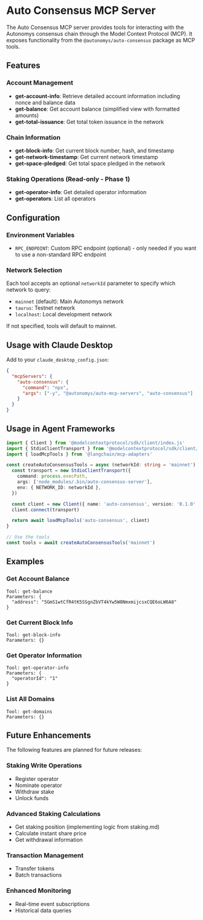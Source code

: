 # Auto Consensus MCP Server

The Auto Consensus MCP server provides tools for interacting with the Autonomys consensus chain through the Model Context Protocol (MCP). It exposes functionality from the `@autonomys/auto-consensus` package as MCP tools.

## Features

### Account Management

- **get-account-info**: Retrieve detailed account information including nonce and balance data
- **get-balance**: Get account balance (simplified view with formatted amounts)
- **get-total-issuance**: Get total token issuance in the network

### Chain Information

- **get-block-info**: Get current block number, hash, and timestamp
- **get-network-timestamp**: Get current network timestamp
- **get-space-pledged**: Get total space pledged in the network

### Staking Operations (Read-only - Phase 1)

- **get-operator-info**: Get detailed operator information
- **get-operators**: List all operators

## Configuration

### Environment Variables

- `RPC_ENDPOINT`: Custom RPC endpoint (optional) - only needed if you want to use a non-standard RPC endpoint

### Network Selection

Each tool accepts an optional `networkId` parameter to specify which network to query:

- `mainnet` (default): Main Autonomys network
- `taurus`: Testnet network
- `localhost`: Local development network

If not specified, tools will default to mainnet.

## Usage with Claude Desktop

Add to your `claude_desktop_config.json`:

```json
{
  "mcpServers": {
    "auto-consensus": {
      "command": "npx",
      "args": ["-y", "@autonomys/auto-mcp-servers", "auto-consensus"]
    }
  }
}
```

## Usage in Agent Frameworks

```typescript
import { Client } from '@modelcontextprotocol/sdk/client/index.js'
import { StdioClientTransport } from '@modelcontextprotocol/sdk/client/stdio.js'
import { loadMcpTools } from '@langchain/mcp-adapters'

const createAutoConsensusTools = async (networkId: string = 'mainnet') => {
  const transport = new StdioClientTransport({
    command: process.execPath,
    args: ['node_modules/.bin/auto-consensus-server'],
    env: { NETWORK_ID: networkId },
  })

  const client = new Client({ name: 'auto-consensus', version: '0.1.0' })
  client.connect(transport)

  return await loadMcpTools('auto-consensus', client)
}

// Use the tools
const tools = await createAutoConsensusTools('mainnet')
```

## Examples

### Get Account Balance

```
Tool: get-balance
Parameters: {
  "address": "5GmS1wtCfR4tK5SSgnZbVT4kYw5W8NmxmijcsxCQE6oLW6A8"
}
```

### Get Current Block Info

```
Tool: get-block-info
Parameters: {}
```

### Get Operator Information

```
Tool: get-operator-info
Parameters: {
  "operatorId": "1"
}
```

### List All Domains

```
Tool: get-domains
Parameters: {}
```

## Future Enhancements

The following features are planned for future releases:

### Staking Write Operations

- Register operator
- Nominate operator
- Withdraw stake
- Unlock funds

### Advanced Staking Calculations

- Get staking position (implementing logic from staking.md)
- Calculate instant share price
- Get withdrawal information

### Transaction Management

- Transfer tokens
- Batch transactions

### Enhanced Monitoring

- Real-time event subscriptions
- Historical data queries
